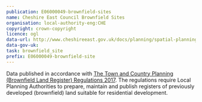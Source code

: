 ```yaml
---
publication: E06000049-brownfield-sites
name: Cheshire East Council Brownfield Sites
organisation: local-authority-eng:CHE
copyright: crown-copyright
licence: ogl
data-url: http://www.cheshireeast.gov.uk/docs/planning/spatial-planning-ldo-pages/brownfield-register/cheshireeast-brownfieldregister-2017-12-31-rev1.csv
data-gov-uk: 
task: brownfield_site
prefix: E06000049-brownfield-site
---
```


Data published in accordance with [The Town and Country Planning (Brownfield Land Register) Regulations 2017](http://www.legislation.gov.uk/uksi/2017/403/contents/made).
The regulations require Local Planning Authorities to prepare, maintain and publish registers of previously developed (brownfield) land suitable for residential development.

